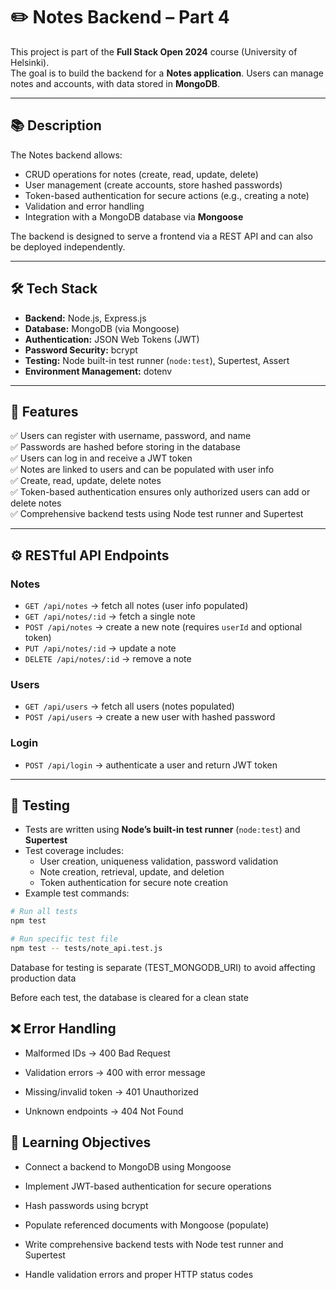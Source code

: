 # ✏️ Notes Backend – Part 4

This project is part of the **Full Stack Open 2024** course (University of Helsinki).  
The goal is to build the backend for a **Notes application**. Users can manage notes and accounts, with data stored in **MongoDB**.

---

## 📚 Description

The Notes backend allows:

- CRUD operations for notes (create, read, update, delete)
- User management (create accounts, store hashed passwords)
- Token-based authentication for secure actions (e.g., creating a note)
- Validation and error handling
- Integration with a MongoDB database via **Mongoose**

The backend is designed to serve a frontend via a REST API and can also be deployed independently.

---

## 🛠️ Tech Stack

- **Backend:** Node.js, Express.js
- **Database:** MongoDB (via Mongoose)
- **Authentication:** JSON Web Tokens (JWT)
- **Password Security:** bcrypt
- **Testing:** Node built-in test runner (`node:test`), Supertest, Assert
- **Environment Management:** dotenv

---

## 🚀 Features

✅ Users can register with username, password, and name  
✅ Passwords are hashed before storing in the database  
✅ Users can log in and receive a JWT token  
✅ Notes are linked to users and can be populated with user info  
✅ Create, read, update, delete notes  
✅ Token-based authentication ensures only authorized users can add or delete notes  
✅ Comprehensive backend tests using Node test runner and Supertest

---

## ⚙️ RESTful API Endpoints

### Notes

- `GET /api/notes` → fetch all notes (user info populated)
- `GET /api/notes/:id` → fetch a single note
- `POST /api/notes` → create a new note (requires `userId` and optional token)
- `PUT /api/notes/:id` → update a note
- `DELETE /api/notes/:id` → remove a note

### Users

- `GET /api/users` → fetch all users (notes populated)
- `POST /api/users` → create a new user with hashed password

### Login

- `POST /api/login` → authenticate a user and return JWT token

---

## 🧪 Testing

- Tests are written using **Node’s built-in test runner** (`node:test`) and **Supertest**
- Test coverage includes:
  - User creation, uniqueness validation, password validation
  - Note creation, retrieval, update, and deletion
  - Token authentication for secure note creation
- Example test commands:

```bash
# Run all tests
npm test

# Run specific test file
npm test -- tests/note_api.test.js
```

Database for testing is separate (TEST_MONGODB_URI) to avoid affecting production data

Before each test, the database is cleared for a clean state

## ❌ Error Handling

- Malformed IDs → 400 Bad Request

- Validation errors → 400 with error message

- Missing/invalid token → 401 Unauthorized

- Unknown endpoints → 404 Not Found

## 🎯 Learning Objectives

- Connect a backend to MongoDB using Mongoose

- Implement JWT-based authentication for secure operations

- Hash passwords using bcrypt

- Populate referenced documents with Mongoose (populate)

- Write comprehensive backend tests with Node test runner and Supertest

- Handle validation errors and proper HTTP status codes
